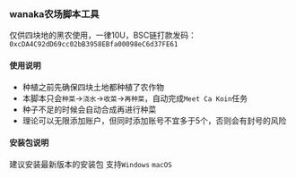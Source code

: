### wanaka农场脚本工具

仅供四块地的黑农使用，一律10U，BSC链打款发码：`0xcDA4C92dD69cc02bB3958EBfa00098eC6d37FE61`

#### 使用说明

* 种植之前先确保四块土地都种植了农作物
* 本脚本只会`种菜`->`浇水`->`收菜`->`再种菜`，自动完成`Meet Ca Koin`任务
* 种子不足的时候会自动合成再进行种菜
* 理论可以无限添加账户，但同时添加账号不宜多于5个，否则会有封号的风险


#### 安装包说明
建议安装最新版本的安装包
支持`Windows` `macOS`